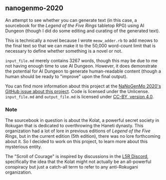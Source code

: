 ## nanogenmo-2020

An attempt to see whether you can generate text (in this case, a sourcebook for the *Legend of the Five Rings* tabletop RPG) using AI Dungeon (though I did do some editing and curating of the generated text).

This is technically a novel because I wrote ```meow_adder.rb``` to add meows to the final text so that we can make it to the 50,000 word-count limit that is necessary to define whether something is a novel or not.

```input_file.md``` merely contains 3267 words, though this may be due to me not having enough time to use AI Dungeon. However, it does demonstrate the potential for AI Dungeon to generate human-readable content (though a human should be ready to "improve"  upon the final output).

You can find more information about this project at the [NaNoGenMo 2020's GitHub issue about this project](https://github.com/NaNoGenMo/2020/issues/31). Code is licensed under the Unlicense. ```input_file.md``` and ```output_file.md``` is licensed under [CC-BY, version 4.0](https://creativecommons.org/licenses/by/4.0/).

### Note

The sourcebook in question is about the Kolat, a powerful secret society in Rokugan that is dedicated to overthrowing the Haneti dynasty. This organization had a lot of lore in previous editions of *Legend of the Five Rings*, but in the current edition (5th edition), there was no lore forthcoming about it. So I decided to work on this project, to learn more about this mysterious entity.

The "Scroll of Courage" is inspired by discussions in the [L5R Discord](https://discord.gg/nvVX9Wb), specifically the idea that the Kolat might not actually be an all-powerful conspiracy but just a catch-all term to refer to any anti-Rokugani organization.
